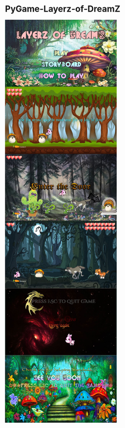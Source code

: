 # PyGame-Layerz-of-DreamZ



<img src="https://github.com/NikiHo5/PyGame-Layerz-of-DreamZ/blob/master/gp1.JPG" width =370 align = "left">
<img src="https://github.com/NikiHo5/PyGame-Layerz-of-DreamZ/blob/master/gp2.JPG" width =370 align = "left">
<img src="https://github.com/NikiHo5/PyGame-Layerz-of-DreamZ/blob/master/gp6.JPG" width =370 align = "left">
<img src="https://github.com/NikiHo5/PyGame-Layerz-of-DreamZ/blob/master/gp7.JPG" width =370 align = "left">
<img src="https://github.com/NikiHo5/PyGame-Layerz-of-DreamZ/blob/master/gpover.JPG" width =370 align = "left">
<img src="https://github.com/NikiHo5/PyGame-Layerz-of-DreamZ/blob/master/gpwin.JPG" width =370 align = "left">


